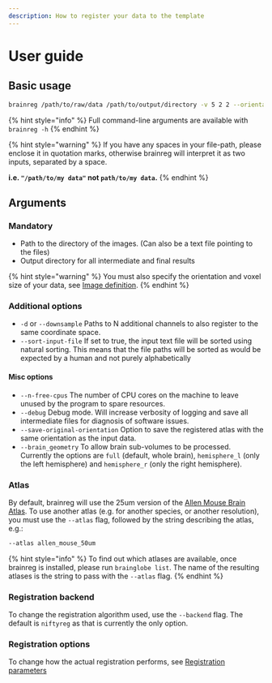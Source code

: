 ```yaml
---
description: How to register your data to the template
---
```


# User guide

## Basic usage

```bash
brainreg /path/to/raw/data /path/to/output/directory -v 5 2 2 --orientation osl
```

{% hint style="info" %}
Full command-line arguments are available with `brainreg -h`
{% endhint %}

{% hint style="warning" %}
If you have any spaces in your file-path, please enclose it in quotation marks, otherwise brainreg will interpret it as two inputs, separated by a space.

**i.e. `"/path/to/my data"` not `path/to/my data`.**
{% endhint %}

## Arguments

### Mandatory

* Path to the directory of the images. (Can also be a text file pointing to the files)
* Output directory for all intermediate and final results

{% hint style="warning" %}
You must also specify the orientation and voxel size of your data, see [Image definition](../../cellfinder/image-orientation.md).
{% endhint %}

### Additional options

* `-d` or `--downsample` Paths to N additional channels to also register to the same coordinate space.
* `--sort-input-file` If set to true, the input text file will be sorted using natural sorting. This means that the file paths will be sorted as would be expected by a human and not purely alphabetically

#### Misc options

* `--n-free-cpus` The number of CPU cores on the machine to leave unused by the program to spare resources.
* `--debug` Debug mode. Will increase verbosity of logging and save all intermediate files for diagnosis of software issues.
* `--save-original-orientation` Option to save the registered atlas with the same orientation as the input data.
* `--brain_geometry` To allow brain sub-volumes to be processed. Currently the options are `full` (default, whole brain), `hemisphere_l` (only the left hemisphere) and `hemisphere_r` (only the right hemisphere).

### Atlas

By default, brainreg will use the 25um version of the [Allen Mouse Brain Atlas](https://mouse.brain-map.org/). To use another atlas (e.g. for another species, or another resolution), you must use the `--atlas` flag, followed by the string describing the atlas, e.g.:

```bash
--atlas allen_mouse_50um
```

{% hint style="info" %}
To find out which atlases are available, once brainreg is installed, please run `brainglobe list`. The name of the resulting atlases is the string to pass with the `--atlas` flag.
{% endhint %}

### Registration backend

To change the registration algorithm used, use the `--backend` flag. The default is `niftyreg` as that is currently the only option.

### Registration options

To change how the actual registration performs, see [Registration parameters](parameters.md)
